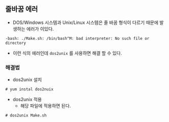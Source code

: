 ## 줄바꿈 에러

- DOS/Windows 시스템과 Unix/Linux 시스템은 줄 바꿈 형식이 다르기 때문에 발생하는 에러가 이있다.

```
-bash: ./Make.sh: /bin/bash^M: bad interpreter: No such file or directory
```

- 이런 식의 에러인데 `dos2unix` 를 사용하면 해결 할 수 있다.

### 해결법

- dos2unix 설치

```
# yum instal dos2nuix
```

- dos2unix 적용
  - 해당 파일에 적용하면 된다.

```
# dos2unix Make.sh
```


